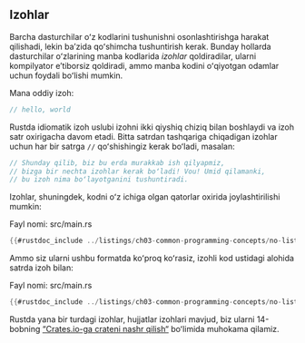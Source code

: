 ## Izohlar

Barcha dasturchilar oʻz kodlarini tushunishni osonlashtirishga harakat qilishadi, lekin baʼzida qoʻshimcha tushuntirish kerak. Bunday hollarda dasturchilar oʻzlarining manba kodlarida *izohlar* qoldiradilar, ularni kompilyator eʼtiborsiz qoldiradi, ammo manba kodini oʻqiyotgan odamlar uchun foydali boʻlishi mumkin.

Mana oddiy izoh:

```rust
// hello, world
```

Rustda idiomatik izoh uslubi izohni ikki qiyshiq chiziq bilan boshlaydi va izoh satr oxirigacha davom etadi. Bitta satrdan tashqariga chiqadigan izohlar uchun har bir satrga `//` qoʻshishingiz kerak boʻladi, masalan:

```rust
// Shunday qilib, biz bu erda murakkab ish qilyapmiz,
// bizga bir nechta izohlar kerak boʻladi! Vou! Umid qilamanki,
// bu izoh nima boʻlayotganini tushuntiradi.
```

Izohlar, shuningdek, kodni oʻz ichiga olgan qatorlar oxirida joylashtirilishi mumkin:

<span class="filename">Fayl nomi: src/main.rs</span>

```rust
{{#rustdoc_include ../listings/ch03-common-programming-concepts/no-listing-24-comments-end-of-line/src/main.rs}}
```

Ammo siz ularni ushbu formatda koʻproq koʻrasiz, izohli kod ustidagi alohida satrda izoh bilan:

<span class="filename">Fayl nomi: src/main.rs</span>

```rust
{{#rustdoc_include ../listings/ch03-common-programming-concepts/no-listing-25-comments-above-line/src/main.rs}}
```
Rustda yana bir turdagi izohlar, hujjatlar izohlari mavjud, biz ularni 14-bobning [“Crates.io-ga crateni nashr qilish“][publishing]<!-- ignore --> boʻlimida muhokama qilamiz.

[publishing]: ch14-02-publishing-to-crates-io.html

